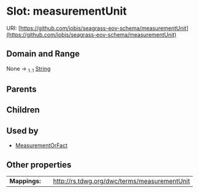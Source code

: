 
# Slot: measurementUnit



URI: [https://github.com/iobis/seagrass-eov-schema/measurementUnit](https://github.com/iobis/seagrass-eov-schema/measurementUnit)


## Domain and Range

None &#8594;  <sub>1..1</sub> [String](types/String.md)

## Parents


## Children


## Used by

 * [MeasurementOrFact](MeasurementOrFact.md)

## Other properties

|  |  |  |
| --- | --- | --- |
| **Mappings:** | | http://rs.tdwg.org/dwc/terms/measurementUnit |